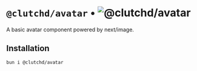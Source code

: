 # `@clutchd/avatar` • ![@clutchd/avatar](https://img.shields.io/bundlejs/size/@clutchd/avatar)

A basic avatar component powered by next/image.

## Installation

```sh
bun i @clutchd/avatar
```
